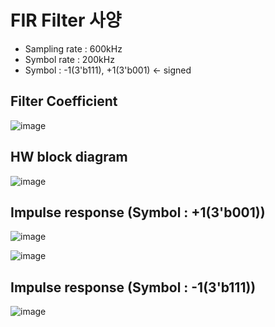 # FIR Filter 사양
- Sampling rate : 600kHz
- Symbol rate : 200kHz
- Symbol : -1(3'b111), +1(3'b001) <- signed


## Filter Coefficient
![image](https://github.com/user-attachments/assets/bcca28e3-9199-4a05-8f0d-ab3e49865f78)

## HW block diagram 
![image](https://github.com/user-attachments/assets/f39595dd-bed0-4edf-a2ce-267dec99f269)


## Impulse response (Symbol : +1(3'b001))
  ![image](https://github.com/user-attachments/assets/56054408-a800-4b64-922e-19a6bcd6b10f)
  
  ![image](https://github.com/user-attachments/assets/8324b042-6e2d-44ae-a0ed-e9a035dc6b7f)

## Impulse response (Symbol : -1(3'b111))
![image](https://github.com/user-attachments/assets/d3933560-60d0-4a98-a128-096fea1c21b4)
